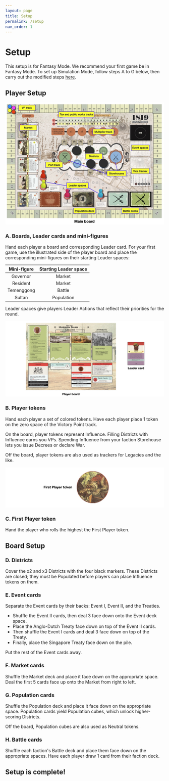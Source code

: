 ```yaml
---
layout: page
title: Setup
permalink: /setup
nav_order: 1
---
```

# Setup

This setup is for Fantasy Mode. We recommend your first game be in Fantasy Mode. To set up Simulation Mode, follow steps A to G below, then carry out the modified steps [here](simulation-mode#setup-changes).

## Player Setup

![Main Board setup](/img/main_board_setup.jpg)

### A. Boards, Leader cards and mini-figures

Hand each player a board and corresponding Leader card. For your first game, use the illustrated side of the player board and place the corresponding mini-figures on their starting Leader spaces:

<!-- Players on the same faction sit beside each other. -->

| Mini-figure | Starting Leader space |
| :---: | :---: |
| Governor | Market |
| Resident | Market |
| Temenggong | Battle |
| Sultan | Population |

Leader spaces give players Leader Actions that reflect their priorities for the round.

<!-- ### B. Legacy and Attribute tiles -->
<!-- Legacies are the achievements your character wants history to remember them for, while Attributes allow them to bend the rules *(ever so slightly)* in their favor. -->
<!-- 
For your first game, use the Legacies and Attributes printed on the player boards. Put the Legacy and Attribute tiles away.

Otherwise, have each player draw 3 Legacy tiles at random, keep 2, and discard the other. Also have each player draw 1 Attribute tile at random. Put the rest of the tiles away. -->

![Player Board setup](/img/player_board_setup.jpg)

### B. Player tokens

Hand each player a set of colored tokens. Have each player place 1 token on the zero space of the Victory Point track.

On the board, player tokens represent Influence. Filling Districts with Influence earns you VPs. Spending Influence from your faction Storehouse lets you issue Decrees or declare War.

Off the board, player tokens are also used as trackers for Legacies and the like.

![First Player token](/img/fp_token.jpg)

### C. First Player token

Hand the player who rolls the highest the First Player token.

## Board Setup

### D. Districts

Cover the x2 and x3 Districts with the four black markers. These Districts are closed; they must be Populated before players can place Influence tokens on them.

<!-- > *3-player game: the solo player only covers their x3 District.* -->
<!-- ## Card Setup -->

### E. Event cards

Separate the Event cards by their backs: Event I, Event II, and the Treaties.

- Shuffle the Event II cards, then deal 3 face down onto the Event deck space.
- Place the Anglo-Dutch Treaty face down on top of the Event II cards.
- Then shuffle the Event I cards and deal 3 face down on top of the Treaty.
- Finally, place the Singapore Treaty face down on the pile.

Put the rest of the Event cards away.

### F. Market cards

Shuffle the Market deck and place it face down on the appropriate space. Deal the first 5 cards face up onto the Market from right to left.

### G. Population cards

Shuffle the Population deck and place it face down on the appropriate space. Population cards yield Population cubes, which unlock higher-scoring Districts.

Off the board, Population cubes are also used as Neutral tokens.

<!-- 
represent the various social groups who migrated---voluntarily or otherwise---into Singapore.
 -->

### H. Battle cards

Shuffle each faction's Battle deck and place them face down on the appropriate spaces. Have each player draw 1 card from their faction deck.

<!-- 
> *3-player game: the solo player draws 3 Battle cards and keeps 2.*
 -->

## Setup is complete!
